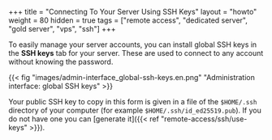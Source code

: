 +++
title = "Connecting To Your Server Using SSH Keys"
layout = "howto"
weight = 80
hidden = true
tags = ["remote access", "dedicated server", "gold server", "vps", "ssh"]
+++

To easily manage your server accounts, you can install global SSH keys in the **SSH keys** tab for your server. These are used to connect to any account without knowing the password.

{{< fig "images/admin-interface_global-ssh-keys.en.png" "Administration interface: global SSH keys" >}}

Your public SSH key to copy in this form is given in a file of the `$HOME/.ssh` directory of your computer (for example `$HOME/.ssh/id_ed25519.pub`). If you do not have one you can [generate it]({{< ref "remote-access/ssh/use-keys" >}}).
